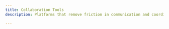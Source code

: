 ```yaml
---
title: Collaboration Tools
description: Platforms that remove friction in communication and coordination, supporting Agile teams.

---
```



